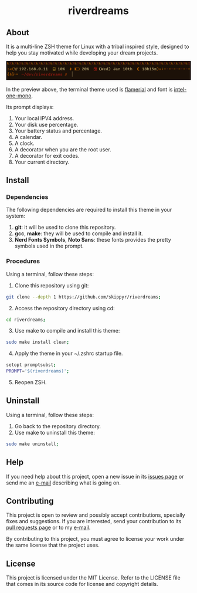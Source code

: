 <h1 align="center">riverdreams</h1>

## About

It is a multi-line ZSH theme for Linux with a tribal inspired style, designed to
help you stay motivated while developing your dream projects.

![](preview.png)

In the preview above, the terminal theme used is
[flamerial](https://github.com/skippyr/flamerial) and font is
[intel-one-mono](https://github.com/intel/intel-one-mono).

Its prompt displays:

1. Your local IPV4 address.
2. Your disk use percentage.
3. Your battery status and percentage.
4. A calendar.
5. A clock.
6. A decorator when you are the root user.
7. A decorator for exit codes.
8. Your current directory.

## Install

### Dependencies

The following dependencies are required to install this theme in your system:

1. **git**: it will be used to clone this repository.
2. **gcc**, **make**: they will be used to compile and install it.
3. **Nerd Fonts Symbols**, **Noto Sans**: these fonts provides the pretty
   symbols used in the prompt.

### Procedures

Using a terminal, follow these steps:

1. Clone this repository using git:

```sh
git clone --depth 1 https://github.com/skippyr/riverdreams;
```

2. Access the repository directory using cd:

```sh
cd riverdreams;
```

3. Use make to compile and install this theme:

```sh
sudo make install clean;
```

4. Apply the theme in your ~/.zshrc startup file.

```sh
setopt promptsubst;
PROMPT='$(riverdreams)';
```

5. Reopen ZSH.

## Uninstall

Using a terminal, follow these steps:

1. Go back to the repository directory.
2. Use make to uninstall this theme:

```sh
sudo make uninstall;
```

## Help

If you need help about this project, open a new issue in its
[issues page](https://github.com/skippyr/riverdreams/issues) or send me an
[e-mail](mailto:skippyr.developer@gmail.com) describing what is going on.

## Contributing

This project is open to review and possibly accept contributions, specially
fixes and suggestions. If you are interested, send your contribution to its
[pull requests page](https://github.com/skippyr/riverdreams/pulls) or to my
[e-mail](mailto:skippyr.developer@gmail.com).

By contributing to this project, you must agree to license your work under the
same license that the project uses.

## License

This project is licensed under the MIT License. Refer to the LICENSE file that
comes in its source code for license and copyright details.
